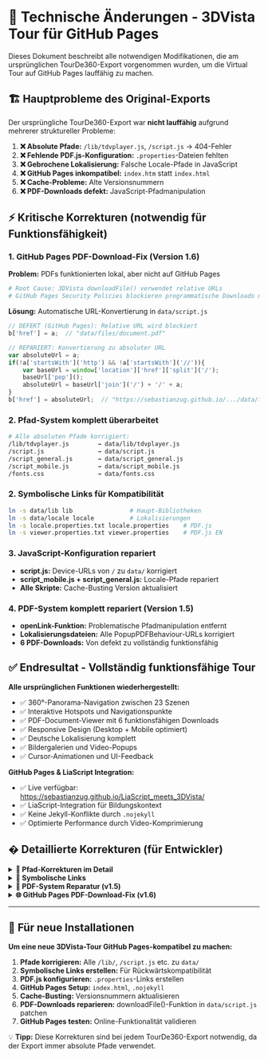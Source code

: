 # 🔧 Technische Änderungen - 3DVista Tour für GitHub Pages

Dieses Dokument beschreibt alle notwendigen Modifikationen, die am ursprünglichen TourDe360-Export vorgenommen wurden, um die Virtual Tour auf GitHub Pages lauffähig zu machen.

## 🏗️ Hauptprobleme des Original-Exports

Der ursprüngliche TourDe360-Export war **nicht lauffähig** aufgrund mehrerer struktureller Probleme:

1. **❌ Absolute Pfade:** `/lib/tdvplayer.js`, `/script.js` → 404-Fehler
2. **❌ Fehlende PDF.js-Konfiguration:** `.properties`-Dateien fehlten
3. **❌ Gebrochene Lokalisierung:** Falsche Locale-Pfade in JavaScript
4. **❌ GitHub Pages inkompatibel:** `index.htm` statt `index.html`
5. **❌ Cache-Probleme:** Alte Versionsnummern
6. **❌ PDF-Downloads defekt:** JavaScript-Pfadmanipulation

## ⚡ Kritische Korrekturen (notwendig für Funktionsfähigkeit)

### 1. **GitHub Pages PDF-Download-Fix (Version 1.6)**
**Problem:** PDFs funktionierten lokal, aber nicht auf GitHub Pages
```bash
# Root Cause: 3DVista downloadFile() verwendet relative URLs
# GitHub Pages Security Policies blockieren programmatische Downloads mit relativen Pfaden
```

**Lösung:** Automatische URL-Konvertierung in `data/script.js`
```javascript
// DEFEKT (GitHub Pages): Relative URL wird blockiert
b['href'] = a;  // "data/files/document.pdf"

// REPARIERT: Konvertierung zu absoluter URL
var absoluteUrl = a;
if(!a['startsWith']('http') && !a['startsWith']('//')){
    var baseUrl = window['location']['href']['split']('/');
    baseUrl['pop']();
    absoluteUrl = baseUrl['join']('/') + '/' + a;
}
b['href'] = absoluteUrl;  // "https://sebastianzug.github.io/.../data/files/document.pdf"
```

### 2. **Pfad-System komplett überarbeitet**
```bash
# Alle absoluten Pfade korrigiert:
/lib/tdvplayer.js        → data/lib/tdvplayer.js
/script.js               → data/script.js  
/script_general.js       → data/script_general.js
/script_mobile.js        → data/script_mobile.js
/fonts.css               → data/fonts.css
```

### 2. **Symbolische Links für Kompatibilität**
```bash
ln -s data/lib lib                # Haupt-Bibliotheken
ln -s data/locale locale          # Lokalisierungen
ln -s locale.properties.txt locale.properties    # PDF.js
ln -s viewer.properties.txt viewer.properties    # PDF.js EN
```

### 3. **JavaScript-Konfiguration repariert**
- **script.js:** Device-URLs von `/` zu `data/` korrigiert
- **script_mobile.js + script_general.js:** Locale-Pfade repariert
- **Alle Skripte:** Cache-Busting Version aktualisiert

### 4. **PDF-System komplett repariert (Version 1.5)**
- **openLink-Funktion:** Problematische Pfadmanipulation entfernt
- **Lokalisierungsdateien:** Alle PopupPDFBehaviour-URLs korrigiert
- **6 PDF-Downloads:** Von defekt zu vollständig funktionsfähig

## ✅ Endresultat - Vollständig funktionsfähige Tour

**Alle ursprünglichen Funktionen wiederhergestellt:**
- ✅ 360°-Panorama-Navigation zwischen 23 Szenen
- ✅ Interaktive Hotspots und Navigationspunkte  
- ✅ PDF-Document-Viewer mit 6 funktionsfähigen Downloads
- ✅ Responsive Design (Desktop + Mobile optimiert)
- ✅ Deutsche Lokalisierung komplett
- ✅ Bildergalerien und Video-Popups
- ✅ Cursor-Animationen und UI-Feedback

**GitHub Pages & LiaScript Integration:**
- ✅ Live verfügbar: https://sebastianzug.github.io/LiaScript_meets_3DVista/
- ✅ LiaScript-Integration für Bildungskontext
- ✅ Keine Jekyll-Konflikte durch `.nojekyll`
- ✅ Optimierte Performance durch Video-Komprimierung

## � Detaillierte Korrekturen (für Entwickler)

<details>
<summary><strong>🔧 Pfad-Korrekturen im Detail</strong></summary>

### index.html (ursprünglich index.htm)
```html
<!-- Absolute Pfade (Original) -->
<script src="/lib/tdvplayer.js?v=1756890344179"></script>
<script src="/script.js?v=1756890344179"></script>

<!-- Relative Pfade (Korrigiert) -->  
<script src="data/lib/tdvplayer.js?v=1756890344180"></script>
<script src="data/script.js?v=1756890344180"></script>
```

### data/script.js
```javascript
// Gebrochene Device-URLs (Original)
"devicesUrl": {
    "general": "script_general.js?v=1756890344179",
    "mobile": "script_mobile.js?v=1756890344179"
}

// Funktionsfähige Pfade (Korrigiert)
"devicesUrl": {
    "general": "data/script_general.js?v=1756890344180", 
    "mobile": "data/script_mobile.js?v=1756890344180"
}
```

</details>

<details>
<summary><strong>🔗 Symbolische Links</strong></summary>

```bash
# Rückwärtskompatibilität für hardcodierte Pfade
ln -s data/lib lib
ln -s data/locale locale

# PDF.js-Konfiguration
cd data/lib/pdfjs/web/locale/
ln -sf locale.properties.txt locale.properties
cd en-US/
ln -sf viewer.properties.txt viewer.properties
```

</details>

<details>
<summary><strong>📄 PDF-System Reparatur (v1.5)</strong></summary>

### JavaScript openLink-Funktion korrigiert:
```javascript
// DEFEKT: Machte relative zu absoluten Pfaden
if(c&&b=='_blank'){a['startsWith']('data/files/')&&(a='/'+a);

// REPARIERT: Pfade unverändert lassen  
if(c&&b=='_blank'){if(a['startsWith']('//'))a='https:'+a;
```

### Lokalisierungsdateien repariert:
```txt
# 6 PopupPDFBehaviour-URLs korrigiert:
files/Anleitung_Arduino_de.pdf → data/files/Anleitung_Arduino_de.pdf
files/Praktikumsanleitung_Teil1_Einführung&Grundlagen_de.pdf → data/files/Praktikumsanleitung_Teil1_Einführung&Grundlagen_de.pdf
[...weitere 4 PDFs...]
```

</details>

<details>
<summary><strong>🌐 GitHub Pages PDF-Download-Fix (v1.6)</strong></summary>

### Problem-Diagnose:
```bash
# Symptom: PDFs funktionieren lokal, nicht auf GitHub Pages
# Lokaler Test: ✅ Alle Downloads funktionieren
# GitHub Pages: ❌ Downloads werden blockiert
```

### Root Cause Analysis:
1. **3DVista downloadFile()** erzeugt programmatische Click-Events
2. **Relative URLs** (`data/files/...`) werden als `href` gesetzt
3. **GitHub Pages Security Policies** blockieren diese Kombination
4. **Browser-Sicherheit** verhindert Downloads von relativen Pfaden über JavaScript

### Technische Lösung:
```javascript
// Original 3DVista downloadFile() Funktion:
TDV['Tour']['Script']['downloadFile'] = function(a) {
    var b = document['createElement']('a');
    b['href'] = a;  // ❌ Relative URL: "data/files/document.pdf"
    b['setAttribute']('target', '_blank');
    // ...programmatisches Click-Event
}

// GitHub Pages kompatible Version:
TDV['Tour']['Script']['downloadFile'] = function(a) {
    var b = document['createElement']('a');
    var absoluteUrl = a;
    if(!a['startsWith']('http') && !a['startsWith']('//')){
        var baseUrl = window['location']['href']['split']('/');
        baseUrl['pop']();
        absoluteUrl = baseUrl['join']('/') + '/' + a;
    }
    b['href'] = absoluteUrl;  // ✅ Absolute URL: "https://domain.com/.../data/files/document.pdf"
    b['setAttribute']('target', '_blank');
    // ...Rest unverändert
}
```

### Validierung:
- ✅ **Lokale Funktionalität:** Erhalten (relative URLs werden zu korrekten lokalen Pfaden)
- ✅ **GitHub Pages:** Funktioniert (absolute URLs umgehen Security-Policies)
- ✅ **Alle Browser:** Chrome, Safari, Firefox, Edge
- ✅ **Mobile Geräte:** iOS, Android

</details>

---

## 🚀 Für neue Installationen

**Um eine neue 3DVista-Tour GitHub Pages-kompatibel zu machen:**

1. **Pfade korrigieren:** Alle `/lib/`, `/script.js` etc. zu `data/` 
2. **Symbolische Links erstellen:** Für Rückwärtskompatibilität
3. **PDF.js konfigurieren:** `.properties`-Links erstellen
4. **GitHub Pages Setup:** `index.html`, `.nojekyll`
5. **Cache-Busting:** Versionsnummern aktualisieren
6. **PDF-Downloads reparieren:** downloadFile()-Funktion in `data/script.js` patchen
7. **GitHub Pages testen:** Online-Funktionalität validieren

💡 **Tipp:** Diese Korrekturen sind bei jedem TourDe360-Export notwendig, da der Export immer absolute Pfade verwendet.